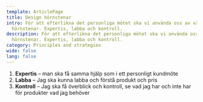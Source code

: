 ```yaml
---
template: ArticlePage
title: Design hörnstenar
intro: För att efterlikna det personliga mötet ska vi använda oss av våra
  hörnstenar. Expertis, labba och kontroll.
description: För att efterlikna det personliga mötet ska vi använda oss av våra
  hörnstenar. Expertis, labba och kontroll.
category: Principles and strategies
wide: false
lang: false
---
```



1. **Expertis** – man ska få samma hjälp som i ett personligt kundmöte
2. **Labba** – Jag ska kunna labba och förstå produkt och pris
3. **Kontroll** – Jag ska få överblick och kontroll, se vad jag har och inte har för produkter vad jag behöver
